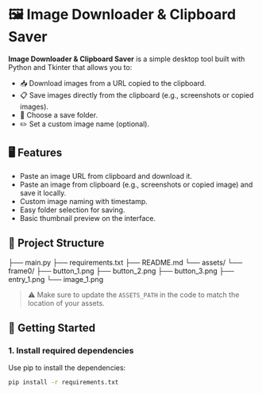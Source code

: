# 🖼️ Image Downloader & Clipboard Saver

**Image Downloader & Clipboard Saver** is a simple desktop tool built with Python and Tkinter that allows you to:

- 📥 Download images from a URL copied to the clipboard.
- 📋 Save images directly from the clipboard (e.g., screenshots or copied images).
- 📁 Choose a save folder.
- ✏️ Set a custom image name (optional).

## 🖥️ Features

- Paste an image URL from clipboard and download it.
- Paste an image from clipboard (e.g., screenshots or copied image) and save it locally.
- Custom image naming with timestamp.
- Easy folder selection for saving.
- Basic thumbnail preview on the interface.

## 📂 Project Structure
├── main.py
├── requirements.txt
├── README.md
└── assets/
└── frame0/
├── button_1.png
├── button_2.png
├── button_3.png
├── entry_1.png
└── image_1.png

> ⚠️ Make sure to update the `ASSETS_PATH` in the code to match the location of your assets.

## 🚀 Getting Started

### 1. Install required dependencies

Use pip to install the dependencies:

```bash
pip install -r requirements.txt
